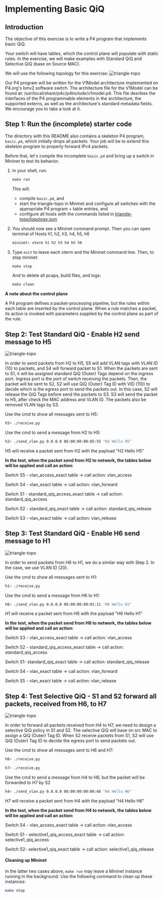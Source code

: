 # Implementing Basic QiQ

## Introduction

The objective of this exercise is to write a P4 program that
implements basic QiQ.

Your switch will have tables, which the control plane will
populate with static rules. In the exercise, we will make examples with Standard QiQ and Selective QiQ (base on Source MAC).

We will use the following topology for this exercise:
![triangle-topo](./triangle-topo/qiq-network-simulation.png)

Our P4 program will be written for the V1Model architecture implemented
on P4.org's bmv2 software switch. The architecture file for the V1Model
can be found at: /usr/local/share/p4c/p4include/v1model.p4. This file
desribes the interfaces of the P4 programmable elements in the architecture,
the supported externs, as well as the architecture's standard metadata
fields. We encourage you to take a look at it.

## Step 1: Run the (incomplete) starter code

The directory with this README also contains a skeleton P4 program,
`basic.p4`, which initially drops all packets. Your job will be to
extend this skeleton program to properly forward IPv4 packets.

Before that, let's compile the incomplete `basic.p4` and bring
up a switch in Mininet to test its behavior.

1. In your shell, run:
   ```bash
   make run
   ```
   This will:
   * compile `basic.p4`, and
   * start the triangle-topo in Mininet and configure all switches with
   the appropriate P4 program + table entries, and
   * configure all hosts with the commands listed in
   [triangle-topo/topology.json](./triangle-topo/topology.json)

2. You should now see a Mininet command prompt. Then you can open terminal of Hosts h1, h2, h3, h4, h5, h6
   ```bash
   mininet> xterm h1 h2 h3 h4 h5 h6
   ```
3. Type `exit` to leave each xterm and the Mininet command line.
   Then, to stop mininet:
   ```bash
   make stop
   ```
   And to delete all pcaps, build files, and logs:
   ```bash
   make clean
   ```
   
**A note about the control plane**

A P4 program defines a packet-processing pipeline, but the rules within each table are inserted by the control plane. When a rule matches a packet, its action is invoked with parameters supplied by the control plane as part of the rule.

## Step 2: Test Standard QiQ - Enable H2 send message to H5

![triangle-topo](./triangle-topo/Standard-QiQ-Enable-H2-send-message-to-H5.png)

In order to send packets from H2 to H5, S5 will add VLAN tags with VLAN ID (10) to packets, and S4 will forward packet to S1. When the packets are sent to S1, it will be assigned standard QiQ (Outer) Tags depend on the ingress port. Ingress port is the port of switch receiving the packets. Then, the packet will be sent to S2, S2 will use QiQ (Outer) Tag ID with VID (110) to decide which is the egress port to send the packets out. In this case, S2 will release the QiQ Tags before send the packets to S3. S3 will send the packet to H5, after check the MAC address and VLAN ID. The packets also be removed VLAN tags by S3.

Use the cmd to show all messages sent to H5:
   ```bash
   h5> ./receive.py
   ```
Use the cmd to send a message from H2 to H5:  
   ```bash
   h2> ./send_vlan.py 0.0.0.0 08:00:00:00:05:55 "H2 Hello H5"
   ```
H5 will receive a packet sent from H2 with the payload "H2 Hello H5"

**In the test, when the packet send from H2 to network, the tables below will be applied and call an action:**
   
   Switch S5 - vlan_access_exact table             -> call action: vlan_access
   
   Switch S4 - vlan_exact table                    -> call action: vlan_forward
   
   Switch S1 - standard_qiq_access_exact  table    -> call action: standard_qiq_access
   
   Switch S2 - standard_qiq_exact table            -> call action: standard_qiq_release
   
   Switch S3 - vlan_exact table                    -> call action: vlan_release

## Step 3: Test Standard QiQ - Enable H6 send message to H1

![triangle-topo](./triangle-topo/Standard-QiQ-Enable-H6-send-message-to-H1.png)

In order to send packets from H6 to H1, we do a similar way with Step 2. In the case, we use VLAN ID (20).

Use the cmd to show all messages sent to H1:
   ```bash
   h1> ./receive.py
   ```
Use the cmd to send a message from H6 to H1:
   ```bash
   h6> ./send_vlan.py 0.0.0.0 08:00:00:00:01:11 "H6 Hello H1"
   ```
H1 will receive a packet sent from H6 with the payload "H6 Hello H1"

**In the test, when the packet send from H6 to network, the tables below will be applied and call an action:**
   
   Switch S3 - vlan_access_exact table             -> call action: vlan_access
   
   Switch S2 - standard_qiq_access_exact table     -> call action: standard_qiq_access
   
   Switch S1- standard_qiq_exact table             -> call action: standard_qiq_release
   
   Switch S4 - vlan_exact table                    -> call action: vlan_forward
   
   Switch S5 - vlan_exact table                    -> call action: vlan_release


## Step 4: Test **Selective QiQ - S1 and S2 forward all packets, received from H6, to H7**

![triangle-topo](./triangle-topo/Selective-QiQ-S1-and-S2-forward-all-packets-received-from-H4-to-H7.png)

In order to forward all packets received from H4 to H7, we need to design a selective QiQ policy in S1 and S2. The selective QiQ will base on src MAC to assign a QiQ (Outer) Tag ID. When S2 receive packets from S1, S2 will use QiQ (Outer) Tag ID to decide the egress port to send packets out.

Use the cmd to show all messages sent to H6 and H7:
   ```bash
   h6> ./receive.py
   ```
   ```bash
   h7> ./receive.py
   ```
Use the cmd to send a message from H4 to H6, but the packet will be forwarded to H7 by S2  
   ```bash
   h4> ./send_vlan.py 0.0.0.0 08:00:00:00:06:66 "H4 Hello H6"
   ```
H7 will receive a packet sent from H4 with the payload "H4 Hello H6"

**In the test, when the packet send from H4 to network, the tables below will be applied and call an action:**
   
   Switch S4 - vlan_access_exact table                -> call action: vlan_access
   
   Switch S1 - selective1_qiq_access_exact table      -> call action: selective1_qiq_access
   
   Switch S2- selective1_qiq_exact table              -> call action: selective1_qiq_release


#### Cleaning up Mininet

In the latter two cases above, `make run` may leave a Mininet instance
running in the background. Use the following command to clean up
these instances:

```bash
make stop
```


